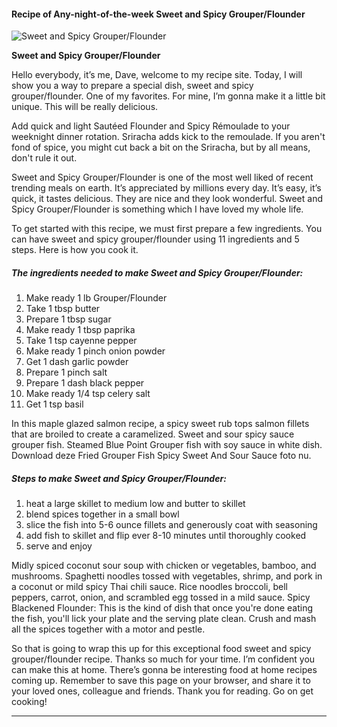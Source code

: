             

#### Recipe of Any-night-of-the-week Sweet and Spicy Grouper/Flounder

![Sweet and Spicy Grouper/Flounder](https://img-global.cpcdn.com/recipes/46983365/751x532cq70/sweet-and-spicy-grouperflounder-recipe-main-photo.jpg)

**Sweet and Spicy Grouper/Flounder**

Hello everybody, it’s me, Dave, welcome to my recipe site. Today, I will show you a way to prepare a special dish, sweet and spicy grouper/flounder. One of my favorites. For mine, I’m gonna make it a little bit unique. This will be really delicious.

Add quick and light Sautéed Flounder and Spicy Rémoulade to your weeknight dinner rotation. Sriracha adds kick to the remoulade. If you aren't fond of spice, you might cut back a bit on the Sriracha, but by all means, don't rule it out.

Sweet and Spicy Grouper/Flounder is one of the most well liked of recent trending meals on earth. It’s appreciated by millions every day. It’s easy, it’s quick, it tastes delicious. They are nice and they look wonderful. Sweet and Spicy Grouper/Flounder is something which I have loved my whole life.

To get started with this recipe, we must first prepare a few ingredients. You can have sweet and spicy grouper/flounder using 11 ingredients and 5 steps. Here is how you cook it.

##### The ingredients needed to make Sweet and Spicy Grouper/Flounder:

1.  Make ready 1 lb Grouper/Flounder
2.  Take 1 tbsp butter
3.  Prepare 1 tbsp sugar
4.  Make ready 1 tbsp paprika
5.  Take 1 tsp cayenne pepper
6.  Make ready 1 pinch onion powder
7.  Get 1 dash garlic powder
8.  Prepare 1 pinch salt
9.  Prepare 1 dash black pepper
10.  Make ready 1/4 tsp celery salt
11.  Get 1 tsp basil

In this maple glazed salmon recipe, a spicy sweet rub tops salmon fillets that are broiled to create a caramelized. Sweet and sour spicy sauce grouper fish. Steamed Blue Point Grouper fish with soy sauce in white dish. Download deze Fried Grouper Fish Spicy Sweet And Sour Sauce foto nu.

##### Steps to make Sweet and Spicy Grouper/Flounder:

1.  heat a large skillet to medium low and butter to skillet
2.  blend spices together in a small bowl
3.  slice the fish into 5-6 ounce fillets and generously coat with seasoning
4.  add fish to skillet and flip ever 8-10 minutes until thoroughly cooked
5.  serve and enjoy

Midly spiced coconut sour soup with chicken or vegetables, bamboo, and mushrooms. Spaghetti noodles tossed with vegetables, shrimp, and pork in a coconut or mild spicy Thai chili sauce. Rice noodles broccoli, bell peppers, carrot, onion, and scrambled egg tossed in a mild sauce. Spicy Blackened Flounder: This is the kind of dish that once you're done eating the fish, you'll lick your plate and the serving plate clean. Crush and mash all the spices together with a motor and pestle.

So that is going to wrap this up for this exceptional food sweet and spicy grouper/flounder recipe. Thanks so much for your time. I’m confident you can make this at home. There’s gonna be interesting food at home recipes coming up. Remember to save this page on your browser, and share it to your loved ones, colleague and friends. Thank you for reading. Go on get cooking!

* * *
